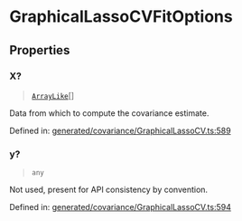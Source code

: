 # GraphicalLassoCVFitOptions

## Properties

### X?

> [`ArrayLike`](../types/ArrayLike.md)[]

Data from which to compute the covariance estimate.

Defined in:  [generated/covariance/GraphicalLassoCV.ts:589](https://github.com/transitive-bullshit/scikit-learn-ts/blob/b59c1ff/packages/sklearn/src/generated/covariance/GraphicalLassoCV.ts#L589)

### y?

> `any`

Not used, present for API consistency by convention.

Defined in:  [generated/covariance/GraphicalLassoCV.ts:594](https://github.com/transitive-bullshit/scikit-learn-ts/blob/b59c1ff/packages/sklearn/src/generated/covariance/GraphicalLassoCV.ts#L594)
